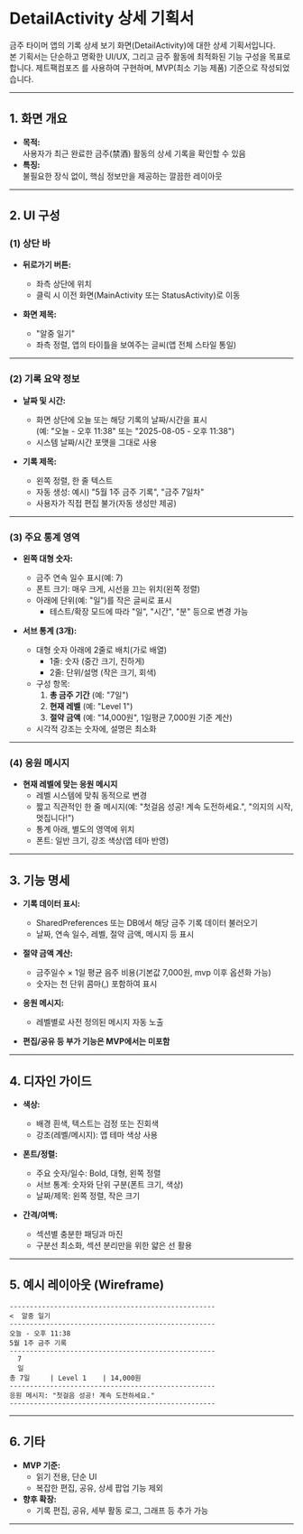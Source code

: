 # DetailActivity 상세 기획서

금주 타이머 앱의 기록 상세 보기 화면(DetailActivity)에 대한 상세 기획서입니다.  
본 기획서는 단순하고 명확한 UI/UX, 그리고 금주 활동에 최적화된 기능 구성을 목표로 합니다.
제트팩컴포즈 를 사용하여 구현하며, MVP(최소 기능 제품) 기준으로 작성되었습니다.

---

## 1. 화면 개요

- **목적:**  
  사용자가 최근 완료한 금주(禁酒) 활동의 상세 기록을 확인할 수 있음
- **특징:**  
  불필요한 장식 없이, 핵심 정보만을 제공하는 깔끔한 레이아웃

---

## 2. UI 구성

### (1) 상단 바

- **뒤로가기 버튼:**
    - 좌측 상단에 위치
    - 클릭 시 이전 화면(MainActivity 또는 StatusActivity)로 이동

- **화면 제목:**
    - "알중 일기"
    - 좌측 정렬, 앱의 타이틀을 보여주는 글씨(앱 전체 스타일 통일)

---

### (2) 기록 요약 정보

- **날짜 및 시간:**
    - 화면 상단에 오늘 또는 해당 기록의 날짜/시간을 표시  
      (예: "오늘 - 오후 11:38" 또는 "2025-08-05 - 오후 11:38")
    - 시스템 날짜/시간 포맷을 그대로 사용

- **기록 제목:**
    - 왼쪽 정렬, 한 줄 텍스트
    - 자동 생성: 예시) "5월 1주 금주 기록", "금주 7일차"
    - 사용자가 직접 편집 불가(자동 생성만 제공)

---

### (3) 주요 통계 영역

- **왼쪽 대형 숫자:**
    - 금주 연속 일수 표시(예: 7)
    - 폰트 크기: 매우 크게, 시선을 끄는 위치(왼쪽 정렬)
    - 아래에 단위(예: "일")를 작은 글씨로 표시
        - 테스트/확장 모드에 따라 "일", "시간", "분" 등으로 변경 가능

- **서브 통계 (3개):**
    - 대형 숫자 아래에 2줄로 배치(가로 배열)
        - 1줄: 숫자 (중간 크기, 진하게)
        - 2줄: 단위/설명 (작은 크기, 회색)
    - 구성 항목:
        1. **총 금주 기간** (예: "7일")
        2. **현재 레벨** (예: "Level 1")
        3. **절약 금액** (예: "14,000원", 1일평균 7,000원 기준 계산)
    - 시각적 강조는 숫자에, 설명은 최소화

---

### (4) 응원 메시지

- **현재 레벨에 맞는 응원 메시지**
    - 레벨 시스템에 맞춰 동적으로 변경
    - 짧고 직관적인 한 줄 메시지(예: "첫걸음 성공! 계속 도전하세요.", "의지의 시작, 멋집니다!")
    - 통계 아래, 별도의 영역에 위치
    - 폰트: 일반 크기, 강조 색상(앱 테마 반영)

---

## 3. 기능 명세

- **기록 데이터 표시:**
    - SharedPreferences 또는 DB에서 해당 금주 기록 데이터 불러오기
    - 날짜, 연속 일수, 레벨, 절약 금액, 메시지 등 표시

- **절약 금액 계산:**
    - 금주일수 × 1일 평균 음주 비용(기본값 7,000원, mvp 이후 옵션화 가능)
    - 숫자는 천 단위 콤마(,) 포함하여 표시

- **응원 메시지:**
    - 레벨별로 사전 정의된 메시지 자동 노출

- **편집/공유 등 부가 기능은 MVP에서는 미포함**

---

## 4. 디자인 가이드

- **색상:**
    - 배경 흰색, 텍스트는 검정 또는 진회색
    - 강조(레벨/메시지): 앱 테마 색상 사용

- **폰트/정렬:**
    - 주요 숫자/일수: Bold, 대형, 왼쪽 정렬
    - 서브 통계: 숫자와 단위 구분(폰트 크기, 색상)
    - 날짜/제목: 왼쪽 정렬, 작은 크기

- **간격/여백:**
    - 섹션별 충분한 패딩과 마진
    - 구분선 최소화, 섹션 분리만을 위한 얇은 선 활용

---

## 5. 예시 레이아웃 (Wireframe)

```
---------------------------------------------------
<  알중 일기
---------------------------------------------------
오늘 - 오후 11:38
5월 1주 금주 기록
---------------------------------------------------
  7
  일
총 7일     | Level 1    | 14,000원
---------------------------------------------------
응원 메시지: "첫걸음 성공! 계속 도전하세요."
---------------------------------------------------
```

---

## 6. 기타

- **MVP 기준:**
    - 읽기 전용, 단순 UI
    - 복잡한 편집, 공유, 상세 팝업 기능 제외
- **향후 확장:**
    - 기록 편집, 공유, 세부 활동 로그, 그래프 등 추가 가능

---
